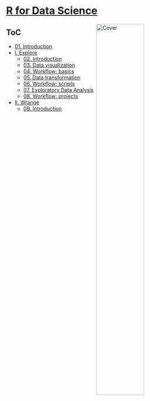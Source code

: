 <!--
Filename: 	note.md
Project: 	/Users/shume/Developer/DataScience/RForDataScience
Author: 	shumez <https://github.com/shumez>
Created: 	2019-05-27 14:16:4
Modified: 	2019-05-27 14:26:37
-----
Copyright (c) 2019 shumez
-->

# [R for Data Science]

[![Cover][cover]][cover]

## ToC

* [01. Introduction][01]
* [I. Explore][02]
    * [02. Introduction][02]
    * [03. Data visualization][03]
    * [04. Workflow: basics][04]
    * [05. Data transformation][05]
    * [06. Workflow: scripts][06]
    * [07. Exploratory Data Analysis][07]
    * [08. Workflow: projects][08]
* [II. Wrange][09]
    * [09. Introduction][09]


## 




##
[01]: 01/
[02]: 02/
[03]: 03/
[04]: 04/
[05]: 05/
[06]: 06/
[07]: 07/
[08]: 08/
[09]: 09/

<!-- ref -->
[R for Data Science]: https://r4ds.had.co.nz

<!-- fig -->
[cover]: https://images-na.ssl-images-amazon.com/images/I/51768fI7L3L._SX331_BO1,204,203,200_.jpg

<style type="text/css">
	img{width: 51%; float: right;}
</style>